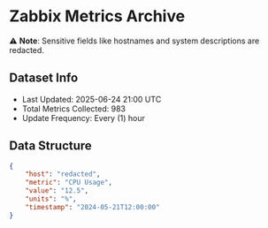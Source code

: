 # Zabbix Metrics Archive

⚠️ **Note**: Sensitive fields like hostnames and system descriptions are redacted.

## Dataset Info
- Last Updated: 2025-06-24 21:00 UTC
- Total Metrics Collected: 983
- Update Frequency: Every (1) hour

## Data Structure
```json
{
    "host": "redacted",
    "metric": "CPU Usage",
    "value": "12.5",
    "units": "%",
    "timestamp": "2024-05-21T12:00:00"
}
```
